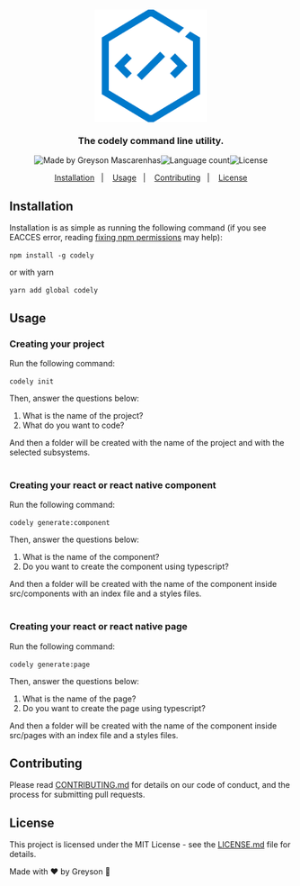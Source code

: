 <h1 style="display: flex; justify-content: center;">
  <img src="./docs/code.png" height="200px" alt="Codely"/>
</h1>

<h3 align="center">
  The codely command line utility.
</h3>

<div style="display: flex; justify-content: center;">
  <img alt="Made by Greyson Mascarenhas" src="https://img.shields.io/badge/made%20by-Greyson%20Mascarenhas-%23007acc"/>
  <img alt="Language count" src="https://img.shields.io/github/languages/count/greysonmrx/codely?color=%23007acc"/>
  <img alt="License" src="https://img.shields.io/badge/license-MIT-%23007acc"/>
</div>

<p align="center">
  <a href="#installation">Installation</a>&nbsp;&nbsp;&nbsp;|&nbsp;&nbsp;&nbsp;
  <a href="#usage">Usage</a>&nbsp;&nbsp;&nbsp;|&nbsp;&nbsp;&nbsp;
  <a href="#contributing">Contributing</a>&nbsp;&nbsp;&nbsp;|&nbsp;&nbsp;&nbsp;
  <a href="#license">License</a>
</p>

## Installation

Installation is as simple as running the following command (if you see EACCES error, reading [fixing npm permissions](https://docs.npmjs.com/resolving-eacces-permissions-errors-when-installing-packages-globally) may help):

`npm install -g codely`

or with yarn

`yarn add global codely`

## Usage

### Creating your project

Run the following command:

`codely init`

Then, answer the questions below:

1. What is the name of the project?
2. What do you want to code?

And then a folder will be created with the name of the project and with the selected subsystems.<br/><br/>

### Creating your react or react native component

Run the following command:

`codely generate:component`

Then, answer the questions below:

1. What is the name of the component?
2. Do you want to create the component using typescript?

And then a folder will be created with the name of the component inside src/components with an index file and a styles files.<br/><br/>

### Creating your react or react native page

Run the following command:

`codely generate:page`

Then, answer the questions below:

1. What is the name of the page?
2. Do you want to create the page using typescript?

And then a folder will be created with the name of the component inside src/pages with an index file and a styles files.

## Contributing

Please read [CONTRIBUTING.md](contributing.md) for details on our code of conduct, and the process for submitting pull requests.

## License

This project is licensed under the MIT License - see the [LICENSE.md](license.md) file for details.

Made with :hearts: by Greyson :wave:
